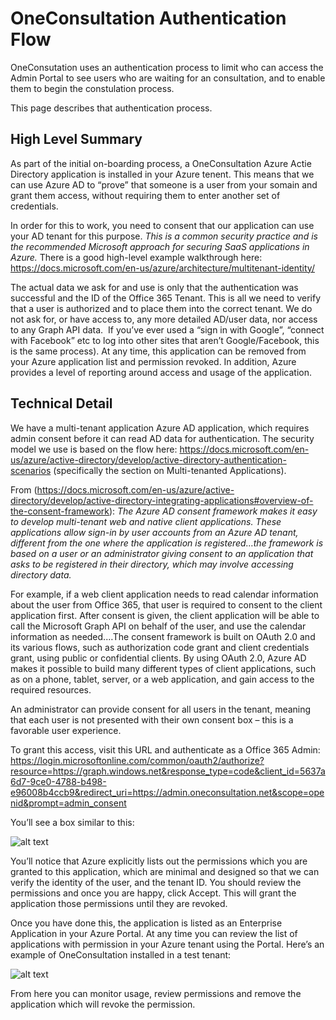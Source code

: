 # OneConsultation Authentication Flow

OneConsutation uses an authentication process to limit who can access the Admin Portal to see users who are waiting for an consultation, and to enable them to begin the constulation process.

This page describes that authentication process.

## High Level Summary

As part of the initial on-boarding process, a OneConsultation Azure Actie Directory application is installed in your Azure tenent. This means that we can use Azure AD to “prove” that someone is a user from your somain and grant them access, without requiring them to enter another set of credentials. 

In order for this to work, you need to consent that our application can use your AD tenant for this purpose. *This is a common security practice and is the recommended Microsoft approach for securing SaaS applications in Azure.* There is a good high-level example walkthrough here: https://docs.microsoft.com/en-us/azure/architecture/multitenant-identity/

The actual data we ask for and use is only that the authentication was successful and the ID of the Office 365 Tenant. This is all we need to verify that a user is authorized and to place them into the correct tenant. We do not ask for, or have access to, any more detailed AD/user data, nor access to any Graph API data.  If you’ve ever used a “sign in with Google”, “connect with Facebook” etc to log into other sites that aren’t Google/Facebook, this is the same process).
At any time, this application can be removed from your Azure application list and permission revoked. In addition, Azure provides a level of reporting around access and usage of the application.

## Technical Detail

We have a multi-tenant application Azure AD application, which requires admin consent before it can read  AD data for authentication. The security model we use is based on the flow here: https://docs.microsoft.com/en-us/azure/active-directory/develop/active-directory-authentication-scenarios (specifically the section on Multi-tenanted Applications). 

From (https://docs.microsoft.com/en-us/azure/active-directory/develop/active-directory-integrating-applications#overview-of-the-consent-framework): *The Azure AD consent framework makes it easy to develop multi-tenant web and native client applications. These applications allow sign-in by user accounts from an Azure AD tenant, different from the one where the application is registered…the framework is based on a user or an administrator giving consent to an application that asks to be registered in their directory, which may involve accessing directory data.*

For example, if a web client application needs to read calendar information about the user from Office 365, that user is required to consent to the client application first. After consent is given, the client application will be able to call the Microsoft Graph API on behalf of the user, and use the calendar information as needed.…The consent framework is built on OAuth 2.0 and its various flows, such as authorization code grant and client credentials grant, using public or confidential clients. By using OAuth 2.0, Azure AD makes it possible to build many different types of client applications, such as on a phone, tablet, server, or a web application, and gain access to the required resources.

An administrator can provide consent for all users in the tenant, meaning that each user is not presented with their own consent box – this is a favorable user experience.

To grant this access, visit this URL and authenticate as a Office 365 Admin: https://login.microsoftonline.com/common/oauth2/authorize?resource=https://graph.windows.net&response_type=code&client_id=5637a6d7-9ce0-4788-b498-e96008b4ccb9&redirect_uri=https://admin.oneconsultation.net&scope=openid&prompt=admin_consent

You’ll see a box similar to this:

![alt text](https://github.com/modalitysystems/oneconsultation-docs/blob/master/images/auth/1.png "Azure AD Admin Consent")

You’ll notice that Azure explicitly lists out the permissions which you are granted to this application, which are minimal and designed so that we can verify the identity of the user, and the tenant ID. You should review the permissions and once you are happy, click Accept. This will grant the application those permissions until they are revoked. 

Once you have done this, the application is listed as an Enterprise Application in your Azure Portal. At any time you can review the list of applications with permission in your Azure tenant using the Portal. Here’s an example of OneConsultation installed in a test tenant:

![alt text](https://github.com/modalitysystems/oneconsultation-docs/blob/master/images/auth/2.png "OneConsultatino AD Application")

From here you can monitor usage, review permissions and remove the application which will revoke the permission.







